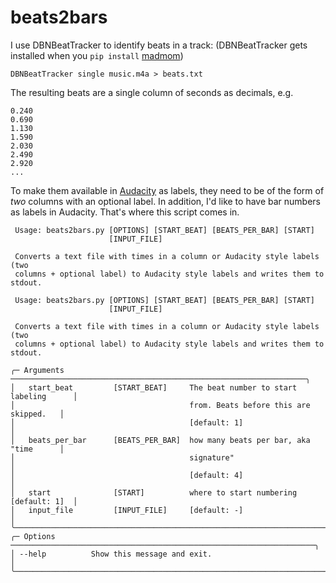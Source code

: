 # beats2bars

I use DBNBeatTracker to identify beats in a track:
(DBNBeatTracker gets installed when you `pip install` [madmom](https://github.com/CPJKU/madmom))
```shell
DBNBeatTracker single music.m4a > beats.txt
```
The resulting beats are a single column of seconds as decimals, e.g.
```
0.240
0.690
1.130
1.590
2.030
2.490
2.920
...
```
To make them available in [Audacity](https://www.audacityteam.org/) as labels, they need to be of the form of _two_ columns with an optional label. In addition, I'd like to have bar numbers as labels in Audacity. That's where this script comes in.
```                                                                                
 Usage: beats2bars.py [OPTIONS] [START_BEAT] [BEATS_PER_BAR] [START]            
                      [INPUT_FILE]                                              
                                                                                
 Converts a text file with times in a column or Audacity style labels (two      
 columns + optional label) to Audacity style labels and writes them to stdout.  
                                                                                
 Usage: beats2bars.py [OPTIONS] [START_BEAT] [BEATS_PER_BAR] [START]            
                      [INPUT_FILE]                                              
                                                                                
 Converts a text file with times in a column or Audacity style labels (two      
 columns + optional label) to Audacity style labels and writes them to stdout.  
                                                                                
╭─ Arguments ──────────────────────────────────────────────────────────────────╮
│   start_beat         [START_BEAT]     The beat number to start labeling      │
│                                       from. Beats before this are skipped.   │
│                                       [default: 1]                           │
│   beats_per_bar      [BEATS_PER_BAR]  how many beats per bar, aka "time      │
│                                       signature"                             │
│                                       [default: 4]                           │
│   start              [START]          where to start numbering [default: 1]  │
│   input_file         [INPUT_FILE]     [default: -]                           │
╰──────────────────────────────────────────────────────────────────────────────╯
╭─ Options ────────────────────────────────────────────────────────────────────╮
│ --help          Show this message and exit.                                  │
╰──────────────────────────────────────────────────────────────────────────────╯
```                                                                                
